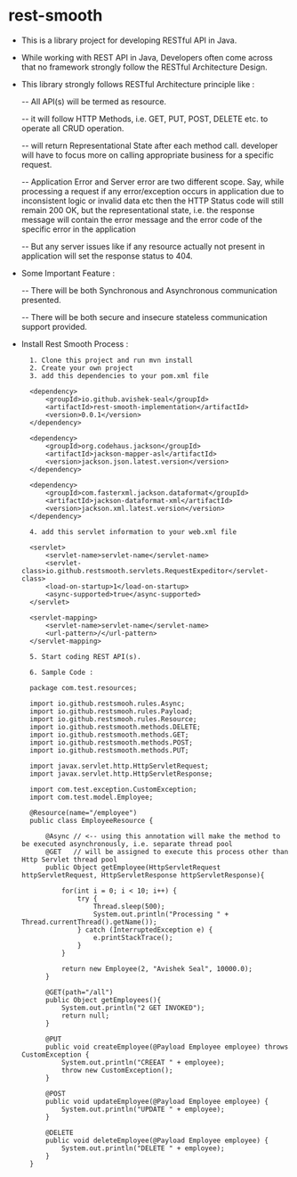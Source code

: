 # rest-smooth

- This is a library project for developing RESTful API in Java.

- While working with REST API in Java, Developers often come across that no framework strongly follow the RESTful Architecture Design.

- This library strongly follows RESTful Architecture principle like :

    -- All API(s) will be termed as resource.

    -- it will follow HTTP Methods, i.e. GET, PUT, POST, DELETE etc. to operate all CRUD operation.

    -- will return Representational State after each method call. developer will have to focus more on calling appropriate business for a 
    specific request.

    -- Application Error and Server error are two different scope. Say, while processing a request if any error/exception occurs in 
    application due to inconsistent logic or invalid data etc then the HTTP Status code will still remain 200 OK, but the representational 
    state, i.e. the response message will contain the error message and the error code of the specific error in the application

    -- But any server issues like if any resource actually not present in application will set the response status to 404.

- Some Important Feature :

    -- There will be both Synchronous and Asynchronous communication presented.
    
    -- There will be both secure and insecure stateless communication support provided.

- Install Rest Smooth Process :
	
		1. Clone this project and run mvn install
		2. Create your own project
		3. add this dependencies to your pom.xml file
		
		<dependency>
			<groupId>io.github.avishek-seal</groupId>
			<artifactId>rest-smooth-implementation</artifactId>
			<version>0.0.1</version>
		</dependency>
		
		<dependency>
			<groupId>org.codehaus.jackson</groupId>
			<artifactId>jackson-mapper-asl</artifactId>
			<version>jackson.json.latest.version</version>
		</dependency>
		
		<dependency>
			<groupId>com.fasterxml.jackson.dataformat</groupId>
			<artifactId>jackson-dataformat-xml</artifactId>
			<version>jackson.xml.latest.version</version>
		</dependency>

		4. add this servlet information to your web.xml file
		
		<servlet>
			<servlet-name>servlet-name</servlet-name>
			<servlet-class>io.github.restsmooth.servlets.RequestExpeditor</servlet-class>
			<load-on-startup>1</load-on-startup>
			<async-supported>true</async-supported>
		</servlet>
	
		<servlet-mapping>
			<servlet-name>servlet-name</servlet-name>
			<url-pattern>/</url-pattern>
		</servlet-mapping>
		
		5. Start coding REST API(s).
		
		6. Sample Code :
		
		package com.test.resources;

		import io.github.restsmooh.rules.Async;
		import io.github.restsmooh.rules.Payload;
		import io.github.restsmooh.rules.Resource;
		import io.github.restsmooth.methods.DELETE;
		import io.github.restsmooth.methods.GET;
		import io.github.restsmooth.methods.POST;
		import io.github.restsmooth.methods.PUT;
		
		import javax.servlet.http.HttpServletRequest;
		import javax.servlet.http.HttpServletResponse;
		
		import com.test.exception.CustomException;
		import com.test.model.Employee;
		
		@Resource(name="/employee")
		public class EmployeeResource {
		
			@Async // <-- using this annotation will make the method to be executed asynchronously, i.e. separate thread pool
			@GET   // will be assigned to execute this process other than Http Servlet thread pool
			public Object getEmployee(HttpServletRequest httpServletRequest, HttpServletResponse httpServletResponse){
				
				for(int i = 0; i < 10; i++) {
					try {
						Thread.sleep(500);
						System.out.println("Processing " + Thread.currentThread().getName());
					} catch (InterruptedException e) {
						e.printStackTrace();
					}
				}
				
				return new Employee(2, "Avishek Seal", 10000.0);
			}
			
			@GET(path="/all")
			public Object getEmployees(){
				System.out.println("2 GET INVOKED");
				return null;
			}
			
			@PUT
			public void createEmployee(@Payload Employee employee) throws CustomException {
				System.out.println("CREEAT " + employee);
				throw new CustomException();
			}
			
			@POST
			public void updateEmployee(@Payload Employee employee) {
				System.out.println("UPDATE " + employee);
			}
			
			@DELETE
			public void deleteEmployee(@Payload Employee employee) {
				System.out.println("DELETE " + employee);
			}
		}
				

